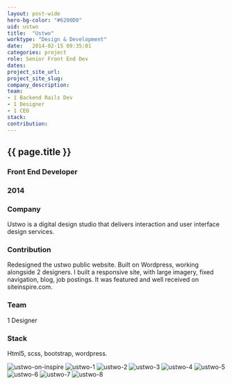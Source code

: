 ```yaml
---
layout: post-wide
hero-bg-color: "#6200D0"
uid: ustwo
title:  "Ustwo"
worktype: "Design & Development"
date:   2014-02-15 09:35:01
categories: project
role: Senior Front End Dev
dates:
project_site_url:
project_site_slug:
company_description:
team:
- 1 Backend Rails Dev
- 1 Designer
- 1 CEO
stack:
contribution:
---
```



<div class="project-description">
  <div class="row clearfix">
    <div class="col">
      <h2 class="project-title">{{ page.title }}</h2>
      <h3>Front End Developer</h3>
      <h3>2014</h3>
    </div>
    <div class="col">
      <h3>
        Company
      </h3>
      <p>
        Ustwo is a digital design studio that delivers interaction and user interface design services.
      </p>
    </div>
    <div class="col">
      <h3>Contribution</h3>
      <p>
        Redesigned the ustwo public website.  Built on Wordpress, working alongside 2 designers.  I built a responsive site, with large imagery, fixed navigation, blog, job postings.  It was featured and well received on siteinspire.com.
      </p>
    </div>
    <div class="col">
      <h3>Team</h3>
      <p>
        1 Designer
      </p>
      <h3>Stack</h3>
      <p>
        Html5, scss, bootstrap, wordpress.
      </p>
    </div>
  </div>
</div>

<div class="showcase ">
  <img src="/img/ustwo/ustwo-on-inspire.jpg" alt="ustwo-on-inspire">
  <img src="/img/ustwo/1.jpg" alt="ustwo-1">
  <img src="/img/ustwo/2.jpg" alt="ustwo-2">
  <img src="/img/ustwo/3.jpg" alt="ustwo-3">
  <img src="/img/ustwo/4.jpg" alt="ustwo-4">
  <img src="/img/ustwo/5.jpg" alt="ustwo-5">
  <img src="/img/ustwo/6.jpg" alt="ustwo-6">
  <img src="/img/ustwo/7.jpg" alt="ustwo-7">
  <img src="/img/ustwo/8.jpg" alt="ustwo-8">
</div>




